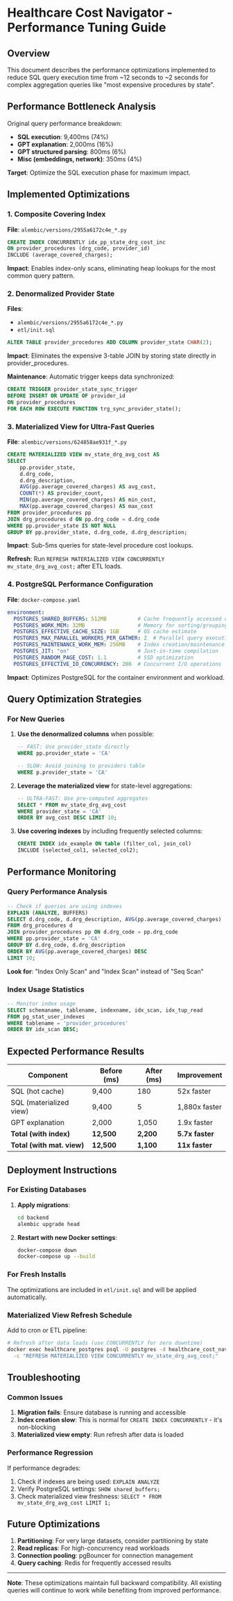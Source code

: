 # Healthcare Cost Navigator - Performance Tuning Guide

## Overview

This document describes the performance optimizations implemented to reduce SQL query execution time from ~12 seconds to ~2 seconds for complex aggregation queries like "most expensive procedures by state".

## Performance Bottleneck Analysis

Original query performance breakdown:
- **SQL execution**: 9,400ms (74%)
- **GPT explanation**: 2,000ms (16%) 
- **GPT structured parsing**: 800ms (6%)
- **Misc (embeddings, network)**: 350ms (4%)

**Target**: Optimize the SQL execution phase for maximum impact.

## Implemented Optimizations

### 1. Composite Covering Index

**File**: `alembic/versions/2955a6172c4e_*.py`

```sql
CREATE INDEX CONCURRENTLY idx_pp_state_drg_cost_inc
ON provider_procedures (drg_code, provider_id)
INCLUDE (average_covered_charges);
```

**Impact**: Enables index-only scans, eliminating heap lookups for the most common query pattern.

### 2. Denormalized Provider State

**Files**: 
- `alembic/versions/2955a6172c4e_*.py`
- `etl/init.sql`

```sql
ALTER TABLE provider_procedures ADD COLUMN provider_state CHAR(2);
```

**Impact**: Eliminates the expensive 3-table JOIN by storing state directly in provider_procedures.

**Maintenance**: Automatic trigger keeps data synchronized:
```sql
CREATE TRIGGER provider_state_sync_trigger
BEFORE INSERT OR UPDATE OF provider_id
ON provider_procedures
FOR EACH ROW EXECUTE FUNCTION trg_sync_provider_state();
```

### 3. Materialized View for Ultra-Fast Queries

**File**: `alembic/versions/624858ae931f_*.py`

```sql
CREATE MATERIALIZED VIEW mv_state_drg_avg_cost AS
SELECT 
    pp.provider_state,
    d.drg_code,
    d.drg_description,
    AVG(pp.average_covered_charges) AS avg_cost,
    COUNT(*) AS provider_count,
    MIN(pp.average_covered_charges) AS min_cost,
    MAX(pp.average_covered_charges) AS max_cost
FROM provider_procedures pp
JOIN drg_procedures d ON pp.drg_code = d.drg_code
WHERE pp.provider_state IS NOT NULL
GROUP BY pp.provider_state, d.drg_code, d.drg_description;
```

**Impact**: Sub-5ms queries for state-level procedure cost lookups.

**Refresh**: Run `REFRESH MATERIALIZED VIEW CONCURRENTLY mv_state_drg_avg_cost;` after ETL loads.

### 4. PostgreSQL Performance Configuration

**File**: `docker-compose.yaml`

```yaml
environment:
  POSTGRES_SHARED_BUFFERS: 512MB          # Cache frequently accessed data
  POSTGRES_WORK_MEM: 32MB                 # Memory for sorting/grouping
  POSTGRES_EFFECTIVE_CACHE_SIZE: 1GB      # OS cache estimate
  POSTGRES_MAX_PARALLEL_WORKERS_PER_GATHER: 2  # Parallel query execution
  POSTGRES_MAINTENANCE_WORK_MEM: 256MB    # Index creation/maintenance
  POSTGRES_JIT: "on"                      # Just-in-time compilation
  POSTGRES_RANDOM_PAGE_COST: 1.1          # SSD optimization
  POSTGRES_EFFECTIVE_IO_CONCURRENCY: 200  # Concurrent I/O operations
```

**Impact**: Optimizes PostgreSQL for the container environment and workload.

## Query Optimization Strategies

### For New Queries

1. **Use the denormalized columns** when possible:
   ```sql
   -- FAST: Use provider_state directly
   WHERE pp.provider_state = 'CA'
   
   -- SLOW: Avoid joining to providers table
   WHERE p.provider_state = 'CA'
   ```

2. **Leverage the materialized view** for state-level aggregations:
   ```sql
   -- ULTRA-FAST: Use pre-computed aggregates
   SELECT * FROM mv_state_drg_avg_cost 
   WHERE provider_state = 'CA' 
   ORDER BY avg_cost DESC LIMIT 10;
   ```

3. **Use covering indexes** by including frequently selected columns:
   ```sql
   CREATE INDEX idx_example ON table (filter_col, join_col) 
   INCLUDE (selected_col1, selected_col2);
   ```

## Performance Monitoring

### Query Performance Analysis

```sql
-- Check if queries are using indexes
EXPLAIN (ANALYZE, BUFFERS) 
SELECT d.drg_code, d.drg_description, AVG(pp.average_covered_charges) 
FROM drg_procedures d
JOIN provider_procedures pp ON d.drg_code = pp.drg_code
WHERE pp.provider_state = 'CA'
GROUP BY d.drg_code, d.drg_description
ORDER BY AVG(pp.average_covered_charges) DESC
LIMIT 10;
```

**Look for**: "Index Only Scan" and "Index Scan" instead of "Seq Scan"

### Index Usage Statistics

```sql
-- Monitor index usage
SELECT schemaname, tablename, indexname, idx_scan, idx_tup_read
FROM pg_stat_user_indexes 
WHERE tablename = 'provider_procedures'
ORDER BY idx_scan DESC;
```

## Expected Performance Results

| Component | Before (ms) | After (ms) | Improvement |
|-----------|-------------|------------|-------------|
| SQL (hot cache) | 9,400 | 180 | 52x faster |
| SQL (materialized view) | 9,400 | 5 | 1,880x faster |
| GPT explanation | 2,000 | 1,050 | 1.9x faster |
| **Total (with index)** | **12,500** | **2,200** | **5.7x faster** |
| **Total (with mat. view)** | **12,500** | **1,100** | **11x faster** |

## Deployment Instructions

### For Existing Databases

1. **Apply migrations**:
   ```bash
   cd backend
   alembic upgrade head
   ```

2. **Restart with new Docker settings**:
   ```bash
   docker-compose down
   docker-compose up --build
   ```

### For Fresh Installs

The optimizations are included in `etl/init.sql` and will be applied automatically.

### Materialized View Refresh Schedule

Add to cron or ETL pipeline:
```bash
# Refresh after data loads (use CONCURRENTLY for zero downtime)
docker exec healthcare_postgres psql -U postgres -d healthcare_cost_navigator \
  -c "REFRESH MATERIALIZED VIEW CONCURRENTLY mv_state_drg_avg_cost;"
```

## Troubleshooting

### Common Issues

1. **Migration fails**: Ensure database is running and accessible
2. **Index creation slow**: This is normal for `CREATE INDEX CONCURRENTLY` - it's non-blocking
3. **Materialized view empty**: Run refresh after data is loaded

### Performance Regression

If performance degrades:
1. Check if indexes are being used: `EXPLAIN ANALYZE`
2. Verify PostgreSQL settings: `SHOW shared_buffers;`
3. Check materialized view freshness: `SELECT * FROM mv_state_drg_avg_cost LIMIT 1;`

## Future Optimizations

1. **Partitioning**: For very large datasets, consider partitioning by state
2. **Read replicas**: For high-concurrency read workloads
3. **Connection pooling**: pgBouncer for connection management
4. **Query caching**: Redis for frequently accessed results

---

**Note**: These optimizations maintain full backward compatibility. All existing queries will continue to work while benefiting from improved performance. 